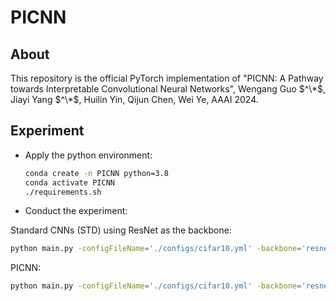 # PICNN
## About
This repository is the official PyTorch implementation of "PICNN: A Pathway towards Interpretable Convolutional Neural Networks", Wengang Guo $^\*$, Jiayi Yang $^\*$, Huilin Yin, Qijun Chen, Wei Ye, AAAI 2024.
## Experiment
* Apply the python environment:
  
  ```bash
  conda create -n PICNN python=3.8
  conda activate PICNN
  ./requirements.sh
  ```
  
* Conduct the experiment:

Standard CNNs (STD) using ResNet as the backbone:
  ```bash
  python main.py -configFileName='./configs/cifar10.yml' -backbone='resnet18' -criterion='StandardCE'
  ```

PICNN:
  ```bash
  python main.py -configFileName='./configs/cifar10.yml' -backbone='resnet18' -criterion='ClassSpecificCE'
  ```



  
